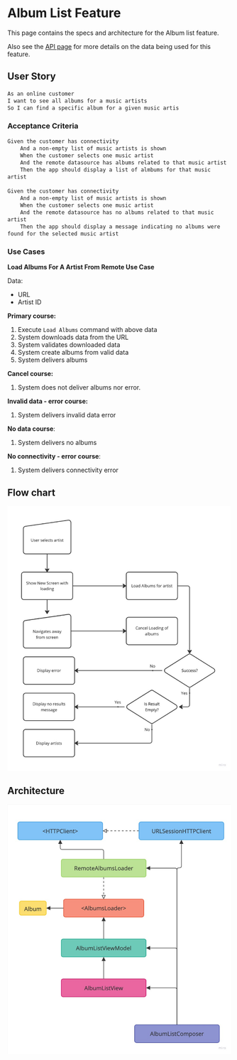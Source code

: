 # Album List Feature
This page contains the specs and architecture for the Album list feature.

Also see the [API page](API.md#artist-search) for more details on the data being used for this feature.

## User Story
```
As an online customer
I want to see all albums for a music artists
So I can find a specific album for a given music artis
```

### Acceptance Criteria
```
Given the customer has connectivity
	And a non-empty list of music artists is shown
	When the customer selects one music artist
	And the remote datasource has albums related to that music artist
	Then the app should display a list of almbums for that music artist

Given the customer has connectivity
	And a non-empty list of music artists is shown
	When the customer selects one music artist
	And the remote datasource has no albums related to that music artist
	Then the app should display a message indicating no albums were found for the selected music artist
```

### Use Cases
**Load Albums For A Artist From Remote Use Case**

Data:

- URL
- Artist ID

**Primary course:**

1. Execute `Load Albums` command with above data
2. System downloads data from the URL
3. System validates downloaded data
4. System create albums from valid data
5. System delivers albums

**Cancel course:**

1. System does not deliver albums nor error.

**Invalid data - error course:**

1. System delivers invalid data error

**No data course**:

1. System delivers no albums

**No connectivity - error course**:

1. System delivers connectivity error

## Flow chart
![Album Flow Chart](assets/AlbumListFLow.jpg)

## Architecture
![Album Architecture](assets/AlbumArchitecture.jpg)
